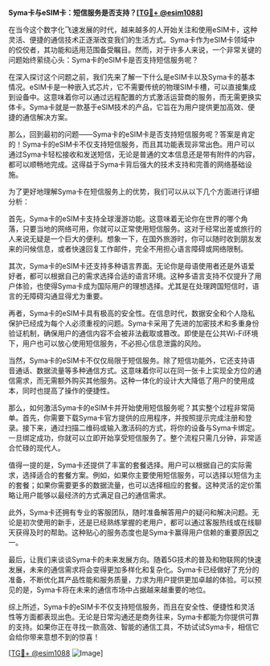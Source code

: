 **Syma卡与eSIM卡：短信服务是否支持？[[TG💪+ @esim1088](https://t.me/s/esim1088)]**

在当今这个数字化飞速发展的时代，越来越多的人开始关注和使用eSIM卡，这种灵活、便捷的通信技术正逐渐改变我们的生活方式。Syma卡作为eSIM卡领域中的佼佼者，其功能和适用范围备受瞩目。然而，对于许多人来说，一个非常关键的问题始终萦绕心头：Syma卡的eSIM卡是否支持短信服务呢？

在深入探讨这个问题之前，我们先来了解一下什么是eSIM卡以及Syma卡的基本情况。eSIM卡是一种嵌入式芯片，它不需要传统的物理SIM卡槽，可以直接集成到设备中。这意味着你可以通过远程配置的方式激活运营商的服务，而无需更换实体卡。Syma卡就是一款基于eSIM技术的产品，它旨在为用户提供更加高效、便捷的通信解决方案。

那么，回到最初的问题——Syma卡的eSIM卡是否支持短信服务呢？答案是肯定的！Syma卡的eSIM卡不仅支持短信服务，而且其功能表现非常出色。用户可以通过Syma卡轻松接收和发送短信，无论是普通的文本信息还是带有附件的内容，都可以顺畅地完成。这得益于Syma卡背后强大的技术支持和完善的网络基础设施。

为了更好地理解Syma卡在短信服务上的优势，我们可以从以下几个方面进行详细分析：

首先，Syma卡的eSIM卡支持全球漫游功能。这意味着无论你在世界的哪个角落，只要当地的网络可用，你就可以正常使用短信服务。这对于经常出差或旅行的人来说无疑是一个巨大的便利。想象一下，在国外旅游时，你可以随时收到朋友发来的问候信息，或者快速回复工作邮件，完全不用担心语言障碍或网络限制。

其次，Syma卡的eSIM卡还支持多种语言界面。无论你是母语使用者还是外语爱好者，都可以根据自己的需求选择合适的语言环境。这种多语言支持不仅提升了用户体验，也使得Syma卡成为国际用户的理想选择。尤其是在处理跨国短信时，语言的无障碍沟通显得尤为重要。

再者，Syma卡的eSIM卡具有极高的安全性。在信息时代，数据安全和个人隐私保护已经成为每个人必须重视的问题。Syma卡采用了先进的加密技术和多重身份验证机制，确保用户的通信内容不会被非法截取或篡改。即使是在公共Wi-Fi环境下，用户也可以放心使用短信服务，不必担心信息泄露的风险。

当然，Syma卡的eSIM卡不仅仅局限于短信服务。除了短信功能外，它还支持语音通话、数据流量等多种通信方式。这意味着你可以在同一张卡上实现全方位的通信需求，而无需额外购买其他服务。这种一体化的设计大大降低了用户的使用成本，同时也提高了操作的便捷性。

那么，如何激活Syma卡的eSIM卡并开始使用短信服务呢？其实整个过程非常简单。首先，你需要下载Syma卡官方提供的应用程序，并按照提示完成注册和登录。接下来，通过扫描二维码或输入激活码的方式，将你的设备与Syma卡绑定。一旦绑定成功，你就可以立即开始享受短信服务了。整个流程只需几分钟，非常适合忙碌的现代人。

值得一提的是，Syma卡还提供了丰富的套餐选择。用户可以根据自己的实际需求，选择适合的套餐方案。例如，如果你主要使用短信服务，可以选择以短信为主的套餐；如果你需要更多的数据流量，也可以选择相应的套餐。这种灵活的定价策略让用户能够以最经济的方式满足自己的通信需求。

此外，Syma卡还拥有专业的客服团队，随时准备解答用户的疑问和解决问题。无论是初次使用的新手，还是已经熟练掌握的老用户，都可以通过客服热线或在线聊天获得及时的帮助。这种贴心的服务态度也是Syma卡赢得用户信赖的重要原因之一。

最后，让我们来谈谈Syma卡的未来发展方向。随着5G技术的普及和物联网的快速发展，未来的通信需求将会变得更加多样化和复杂化。Syma卡已经做好了充分的准备，不断优化其产品性能和服务质量，力求为用户提供更加卓越的体验。可以预见的是，Syma卡将在未来的通信市场中占据越来越重要的地位。

综上所述，Syma卡的eSIM卡不仅支持短信服务，而且在安全性、便捷性和灵活性等方面都表现出色。无论是日常沟通还是商务往来，Syma卡都能为你提供可靠的支持。如果你正在寻找一款高效、智能的通信工具，不妨试试Syma卡，相信它会给你带来意想不到的惊喜！

[[TG💪+ @esim1088](https://t.me/s/esim1088) ![Image](https://i.postimg.cc/4NQfJmqS/Snipaste-2025-05-13-00-14-12.png)]